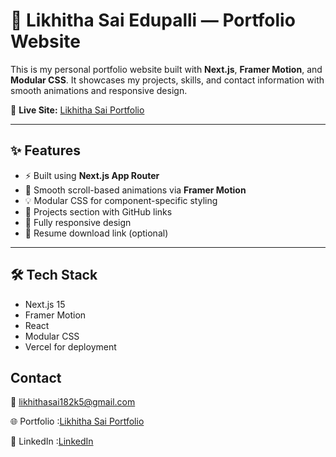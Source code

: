 
# 💼 Likhitha Sai Edupalli — Portfolio Website

This is my personal portfolio website built with **Next.js**, **Framer Motion**, and **Modular CSS**. It showcases my projects, skills, and contact information with smooth animations and responsive design.

🔗 **Live Site:** [Likhitha Sai Portfolio ](https://likhitha-sai.vercel.app/)

---

## ✨ Features

- ⚡ Built using **Next.js App Router**
- 🎨 Smooth scroll-based animations via **Framer Motion**
- 💡 Modular CSS for component-specific styling
- 🧠 Projects section with GitHub links
- 📱 Fully responsive design
- 📄 Resume download link (optional)

---

## 🛠️ Tech Stack

- Next.js 15
- Framer Motion
- React
- Modular CSS
- Vercel for deployment


## Contact

📧 likhithasai182k5@gmail.com

🌐 Portfolio :[Likhitha Sai Portfolio](https://likhitha-sai.vercel.app//)

💼 LinkedIn :[LinkedIn](https://www.linkedin.com/in/likhitha-sai-edupalli-50ba5b2a1/)
